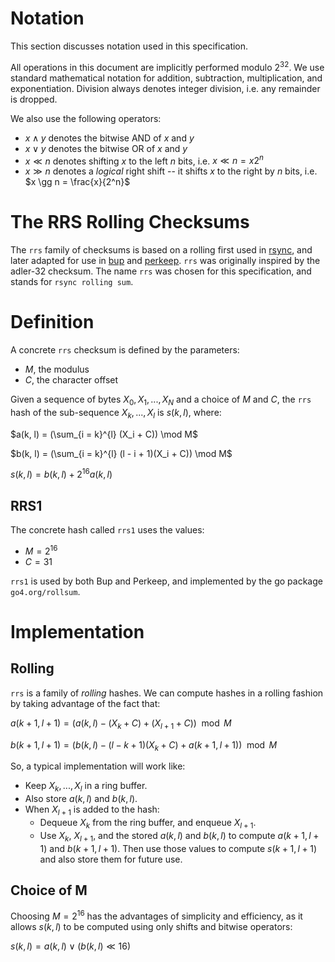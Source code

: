 # Notation

This section discusses notation used in this specification.

All operations in this document are implicitly performed modulo
$2^{32}$. We use standard mathematical notation for addition,
subtraction, multiplication, and exponentiation. Division always
denotes integer division, i.e. any remainder is dropped.

We also use the following operators:

- $x \wedge y$ denotes the bitwise AND of $x$ and $y$
- $x \vee y$ denotes the bitwise OR of $x$ and $y$
- $x \ll n$ denotes shifting $x$ to the left $n$ bits, i.e.
  $x \ll n = x2^{n}$
- $x \gg n$ denotes a *logical* right shift -- it shifts $x$ to the
  right by $n$ bits, i.e. $x \gg n = \frac{x}{2^n}$

# The RRS Rolling Checksums

The `rrs` family of checksums is based on a rolling first used
in [rsync][rsync], and later adapted for use in [bup][bup] and
[perkeep][perkeep]. `rrs` was originally inspired by the adler-32
checksum. The name `rrs` was chosen for this specification, and stands
for `rsync rolling sum`.

# Definition

A concrete `rrs` checksum is defined by the parameters:

- $M$, the modulus
- $C$, the character offset

Given a sequence of bytes $X_0, X_1, ..., X_N$ and a choice of $M$ and
$C$, the `rrs` hash of the sub-sequence $X_k, ..., X_l$ is $s(k, l)$,
where:

$a(k, l) = (\sum_{i = k}^{l} (X_i + C)) \mod M$

$b(k, l) = (\sum_{i = k}^{l} (l - i + 1)(X_i + C)) \mod  M$

$s(k, l) = b(k, l) + 2^{16}a(k, l)$

## RRS1

The concrete hash called `rrs1` uses the values:

- $M = 2^{16}$
- $C = 31$

`rrs1` is used by both Bup and Perkeep, and implemented by the go
package `go4.org/rollsum`.

# Implementation

## Rolling

`rrs` is a family of _rolling_ hashes. We can compute hashes in a
rolling fashion by taking advantage of the fact that:

$a(k + 1, l + 1) = (a(k, l) - (X_k + C) + (X_{l+1} + C)) \mod M$

$b(k + 1, l + 1) = (b(k, l) - (l - k + 1)(X_k + C) + a(k + 1, l + 1)) \mod M$

So, a typical implementation will work like:

- Keep $X_k, ..., X_l$ in a ring buffer.
- Also store $a(k, l)$ and $b(k, l)$.
- When $X_{l+1}$ is added to the hash:
  - Dequeue $X_k$ from the ring buffer, and enqueue $X_{l+1}$.
  - Use $X_k$, $X_{l+1}$, and the stored $a(k, l)$ and $b(k, l)$ to compute
    $a(k + 1, l + 1)$ and $b(k + 1, l + 1)$. Then use those values to
    compute $s(k + 1, l + 1)$ and also store them for future use.

## Choice of M

Choosing $M = 2^{16}$ has the advantages of simplicity and efficiency,
as it allows $s(k, l)$ to be computed using only shifts and bitwise
operators:

$s(k, l) = a(k, l) \vee (b(k, l) \ll 16)$

[rsync]: https://rsync.samba.org/tech_report/node3.html
[bup]: https://bup.github.io/
[perkeep]: https://perkeep.org/
